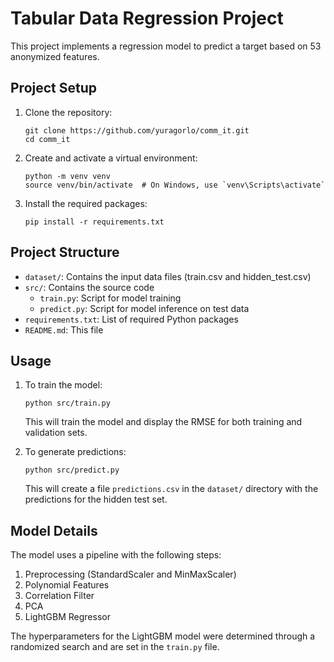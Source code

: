 # Tabular Data Regression Project

This project implements a regression model to predict a target based on 53 anonymized features.

## Project Setup

1. Clone the repository:
   ```
   git clone https://github.com/yuragorlo/comm_it.git
   cd comm_it
   ```

2. Create and activate a virtual environment:
   ```
   python -m venv venv
   source venv/bin/activate  # On Windows, use `venv\Scripts\activate`
   ```

3. Install the required packages:
   ```
   pip install -r requirements.txt
   ```

## Project Structure

- `dataset/`: Contains the input data files (train.csv and hidden_test.csv)
- `src/`: Contains the source code
  - `train.py`: Script for model training
  - `predict.py`: Script for model inference on test data
- `requirements.txt`: List of required Python packages
- `README.md`: This file

## Usage

1. To train the model:
   ```
   python src/train.py
   ```
   This will train the model and display the RMSE for both training and validation sets.

2. To generate predictions:
   ```
   python src/predict.py
   ```
   This will create a file `predictions.csv` in the `dataset/` directory with the predictions for the hidden test set.

## Model Details

The model uses a pipeline with the following steps:
1. Preprocessing (StandardScaler and MinMaxScaler)
2. Polynomial Features
3. Correlation Filter
4. PCA
5. LightGBM Regressor

The hyperparameters for the LightGBM model were determined through a randomized search and are set in the `train.py` file.

